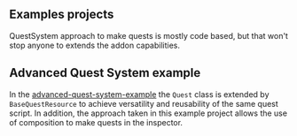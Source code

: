 ## Examples projects

QuestSystem approach to make quests is mostly code based, but that won't stop anyone to extends the addon capabilities.

## Advanced Quest System example

In the [advanced-quest-system-example](https://github.com/shomykohai/advanced-quest-system-example/) the `Quest` class is extended by `BaseQuestResource` to achieve versatility and reusability of the same quest script. In addition, the approach taken in this example project allows the use of composition to make quests in the inspector.<br>
